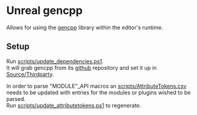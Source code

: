 # Unreal gencpp

Allows for using the [gencpp](https://github.com/Ed94/gencpp) library within the editor's runtime.

## Setup

Run [scripts/update_dependencies.ps1](./scripts/update_dependencies.ps1).  
It will grab gencpp from its [github](https://github.com/Ed94/gencpp/tree/main) repository and set it up in [Source/Thirdparty](./Source/Thirdparty/).

In order to parse "MODULE"_API macros an [scripts/AttributeTokens.csv](./scripts/AttributeTokens.csv) needs to be updated with entries for the modules or plugins wished to be parsed.  
Run [scripts/update_attributetokens.ps1](./scripts/update_attributetokens.ps1) to regenerate.

